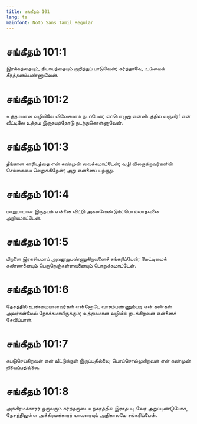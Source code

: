 ```yaml
---
title: சங்கீதம் 101
lang: ta
mainfont: Noto Sans Tamil Regular
---
```


# சங்கீதம் 101:1

இரக்கத்தையும், நியாயத்தையும் குறித்துப் பாடுவேன்; கர்த்தாவே, உம்மைக் கீர்த்தனம்பண்ணுவேன்.

# சங்கீதம் 101:2

உத்தமமான வழியிலே விவேகமாய் நடப்பேன்; எப்பொழுது என்னிடத்தில் வருவீர்! என் வீட்டிலே உத்தம இருதயத்தோடு நடந்துகொள்ளுவேன்.

# சங்கீதம் 101:3

தீங்கான காரியத்தை என் கண்முன் வைக்கமாட்டேன்; வழி விலகுகிறவர்களின் செய்கையை வெறுக்கிறேன்; அது என்னைப் பற்றாது.

# சங்கீதம் 101:4

மாறுபாடான இருதயம் என்னை விட்டு அகலவேண்டும்; பொல்லாதவனை அறியமாட்டேன்.

# சங்கீதம் 101:5

பிறனை இரகசியமாய் அவதூறுபண்ணுகிறவனைச் சங்கரிப்பேன்; மேட்டிமைக் கண்ணனையும் பெருநெஞ்சுள்ளவனையும் பொறுக்கமாட்டேன்.

# சங்கீதம் 101:6

தேசத்தில் உண்மையானவர்கள் என்னோடே வாசம்பண்ணும்படி என் கண்கள் அவர்கள்மேல் நோக்கமாயிருக்கும்; உத்தமமான வழியில் நடக்கிறவன் என்னைச் சேவிப்பான்.

# சங்கீதம் 101:7

கபடுசெய்கிறவன் என் வீட்டுக்குள் இருப்பதில்லை; பொய்சொல்லுகிறவன் என் கண்முன் நிலைப்பதில்லை.

# சங்கீதம் 101:8

அக்கிரமக்காரர் ஒருவரும் கர்த்தருடைய நகரத்தில் இராதபடி வேர் அறுப்புண்டுபோக, தேசத்திலுள்ள அக்கிரமக்காரர் யாவரையும் அதிகாலமே சங்கரிப்பேன்.


